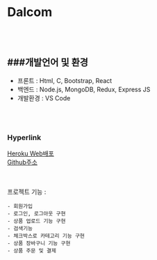 Dalcom 
============ 
</br></br>

###개발언어 및 환경
----- 
- 프론트 : Html, C, Bootstrap, React 
- 백엔드 : Node.js, MongoDB, Redux, Express JS</br>
- 개발환경 : VS Code

</br></br>
### Hyperlink 
[Heroku Web배포](https://pacific-crag-89307.herokuapp.com/)</br>
[Github주소](https://github.com/soyikimm/dalcom/) </br>

</br></br>
프로젝트 기능 :

    - 회원가입
    - 로그인, 로그아웃 구현
    - 상품 업로드 기능 구현
    - 검색기능
    - 체크박스로 카테고리 기능 구현
    - 상품 장바구니 기능 구현
    - 상품 주문 및 결제
    
 
